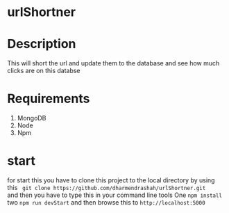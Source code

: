 # urlShortner

 # Description
<p>This will short the url and update them to the database and see how much clicks are on this databse </p>

# Requirements

<ol>
<li>MongoDB</li>
<li>Node</li>
<li>Npm</li>
</ol>

# start
<p> for start this you have to clone this project to the local directory by using this
<code> git clone https://github.com/dharmendrashah/urlShortner.git </code>
<br/>
and then you have to type this in your command line tools
One <code>npm install</code>
<br/>
two <code>npm run devStart</code>
and then browse this to <code>http://localhost:5000</code>